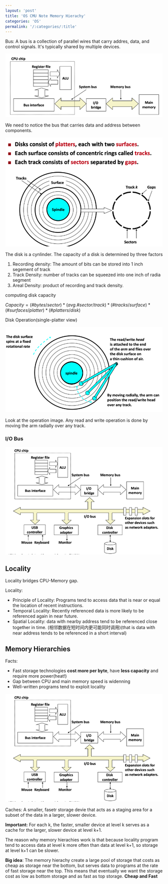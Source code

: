 ```yaml
---
layout: 'post'
title: 'OS CMU Note Memory Hierachy' 
categories: 'OS'
permalink: '/:categories/:title'
---
```


Bus: A bus is a collection of parallel wires that carry addres, data, and control signals. It's typically shared by multiple devices.

![image](../pictures/CPU_Memory_bus_relationpnd.png)

We need to notice the bus that carries data and address between components.

![image](../pictures/Disk_geomery.png)

The disk is a cynlinder. The capacity of a disk is determined by three factors

1. Recording density: The amount of bits can be stored into 1 inch segement of track
2. Track Density: number of tracks can be squeezed into one inch of radia segment
3. Areal Density: product of recording and track density.


computing disk capacity

$Capacity = (\# bytes/sector)*(avg.\#sector/track)*(\# tracks/surface)*(\#surfaces/platter)*(\#platters/disk)$

Disk Operation(single-platter view)

![image](../pictures/disk_operation.png)

Look at the operation image. Any read and write operation is done by moving the arm radially over any track.

### I/O Bus

![image](../pictures/I%3AO_bus.png)

## Locality

Locality bridges CPU-Memory gap.

Locality:

* Principle of Locality: Programs tend to access data that is near or equal the location of recent instructions.
* Temporal Locality: Recently referenced data is more likely to be referenced again in near future.
* Spatial Locality: data with nearby address tend to be referenced close together in time. (相邻数据在短时间内更可能同时调用)(that is data with near address tends to be referenced in a short interval)

## Memory Hierarchies

Facts:

* Fast storage technologies **cost more per byte**, have **less capacity** and require more power(heat!)
* Gap between CPU and main memory speed is widenning
* Well-written programs tend to exploit locality

![image](../pictures/memory_hierachy.png)

Caches: A smaller, fasetr storage devie that acts as a staging area for a subset of the data in a larger, slower device.

**Important:** For each k, the faster, smaller device at level k serves as a cache for the larger, slower device at level k+1.

The reason why memory hierachies work is that because locality program tend to access data at level k more often than data at level k+1, so storage at level k+1 can be slower.

**Big idea**: The memory hierachy create a large pool of storage that costs as cheap as storage near the bottom, but serves data to programs at the rate of fast storage near the top. This means that eventually we want the storage  cost as low as bottom storage and as fast as top storage. **Cheap and Fast**

